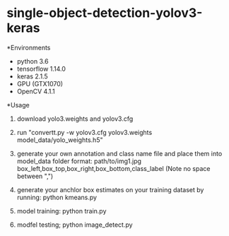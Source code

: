 # single-object-detection-yolov3-keras

*Environments

 * python 3.6
 * tensorflow 1.14.0
 * keras 2.1.5
 * GPU (GTX1070)
 * OpenCV 4.1.1
 
*Usage
 1. download yolo3.weights and yolov3.cfg 
 2. run "convertt.py  -w yolov3.cfg yolov3.weights model_data/yolo_weights.h5"
 3. generate your own annotation and class name file and place them into model_data folder
  format: path/to/img1.jpg box_left,box_top,box_right,box_bottom,class_label (Note no space between ",")
 
 4. generate your anchlor box estimates on your training dataset by running: python kmeans.py
 5. model training:  python train.py
 6. modfel testing;  python image_detect.py
 
 
   
 

